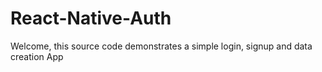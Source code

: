 # React-Native-Auth
Welcome, this source code demonstrates a simple login, signup and data creation App